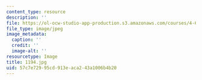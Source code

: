 ```yaml
---
content_type: resource
description: ''
file: https://ol-ocw-studio-app-production.s3.amazonaws.com/courses/4-615-the-architecture-of-cairo-spring-2002/57c7e72995cd913eaca243a1006b4b20_1194.jpg
file_type: image/jpeg
image_metadata:
  caption: ''
  credit: ''
  image-alt: ''
resourcetype: Image
title: 1194.jpg
uid: 57c7e729-95cd-913e-aca2-43a1006b4b20
---
```

